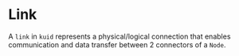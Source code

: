 # Link

A `link` in `kuid` represents a physical/logical connection that enables communication and data transfer between 2 connectors of a `Node`. 
